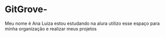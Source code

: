 # GitGrove-
Meu nome é Ana Luiza 
estou estudando na alura 
utilizo esse espaço para minha organização e realizar meus projetos 
